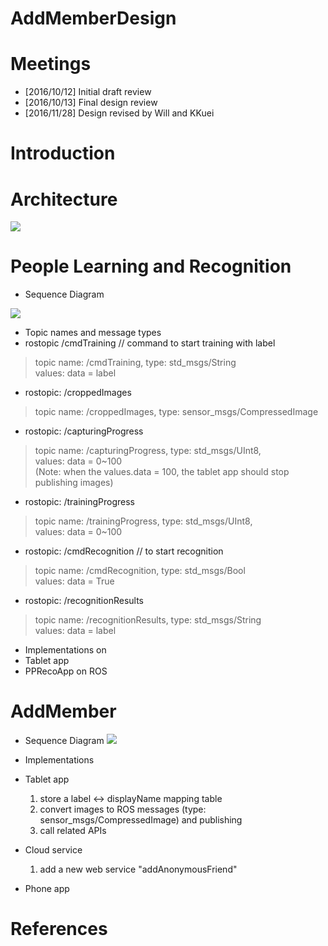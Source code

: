 # AddMemberDesign

# Meetings
* [2016/10/12] Initial draft review
* [2016/10/13] Final design review
* [2016/11/28] Design revised by Will and KKuei

# Introduction

# Architecture
![](https://docs.google.com/drawings/d/1hBYZEY3nbv3LDb4_GBEzU-ImwHIez7PBUzLJudvB6HE/pub?w=1125&h=731)

# People Learning and Recognition
* Sequence Diagram

![](https://www.websequencediagrams.com/cgi-bin/cdraw?lz=VGl0bGUgcGVvcGxlTGVhcm5pbmcgYW5kAAwHUmVjb2duaXRpb24KCgpQYXJ0aWNpcGFudCBUYWJsZXQABg1QUFJlY29BcHAKIwAeDG9wZW5GYWNlCgpub3RlIGxlZnQgb2YAOgc6CiAgICBsAHIIZXZlbnQgY29tZXMKZW5kIG5vdAAiFgAyBXByZXZpZXcAPgUgKCAgICApAAELKQA3CwCBKAYtPgCBGgk6IHJvc3RvcGljOiAvY21kVHJhaQCBdwUod2l0aCBsYWJlbCkAFyFyb3BwZWRJbWFnZXMKAIF2CS0-AIFVBwBXDWFwdHVyaW5nUHJvZ3Jlc3MgKDEwJQADYDIASxguLi4AfWEAgVoFAINvBXJpZ2gAg3AFAIQZCiAgICBzdGFydCB0AIJzCHRoZSBtb2RlbACDWCNzdG9wIHNlbmRpbmcgaQCCewYAhCcKCgCCbh8AawgAgn0PAAUwAIJZBQA6MDMAUxcuLi4AgQMzAIJaCgCGRBRyAIc1CgCGRBcAhXghAId2DACFYiwAhg4sAIUIGACGNB4AgVILUmVzdWx0cwoKCgoKCgo&s=modern-blue)

* Topic names and message types 
 * rostopic /cmdTraining   // command to start training with label
>topic name: /cmdTraining, type: std_msgs/String  
>values: data = label

 * rostopic: /croppedImages  
>topic name: /croppedImages, type: sensor_msgs/CompressedImage
         
 * rostopic: /capturingProgress 
>topic name: /capturingProgress, type: std_msgs/UInt8,   
>values: data = 0~100  
>(Note: when the values.data = 100, the tablet app should stop publishing images)

 * rostopic: /trainingProgress 
>topic name: /trainingProgress, type: std_msgs/UInt8,  
>values: data = 0~100 
 
 * rostopic: /cmdRecognition   // to start recognition
>topic name: /cmdRecognition, type: std_msgs/Bool  
>values: data = True
         
 * rostopic: /recognitionResults   
>topic name: /recognitionResults, type: std_msgs/String  
>values: data = label 

* Implementations on
 * Tablet app
 * PPRecoApp on ROS


# AddMember
* Sequence Diagram
![](https://www.websequencediagrams.com/cgi-bin/cdraw?lz=VGl0bGUgYWRkTWVtYmVyIEZsb3cKClBhcnRpY2lwYW50IFJvYm90AAUNQ2xvdWQAFw1QaG9uZQoKACYFLT4AGwU6IGxvZ2luIHJlcS4KAC0FLT4ARgUADwpzcC4odG9rZW4pCm5vdGUgbGVmdCBvZgBrByAgIACBDQtldmVudAplbmQgbm90AGEKAEsHW29wdC1pbl0gZ2VuZXJhdGVBUEtRUkNvZGUKAEgTOgBXBVtRUjFdAEgKAIE1BwCBRQU6ABYHAIFSBQALCWluc3RhbGwgYXBwAAsPbGF1bmNoABQFAIF1EGFkZEFub255bW91c0ZyaWVuZACCDQUgKGRpc3BsYXlOYW1lLCByb2JvdElkKQCCIQgAgjsHAIFGCFVzZXIAgh0GcmlnaACCHwUAgn4GICAgIAA-CwCCLwV1c2VybgAFCHBhc3N3ACIGAF0HAII5CwCDCA8AgRYVc3AuICgASwgsAEkHKQCCcBAAgm4JY2Nlc3MAgnMHAIJeGzIAgmgRAIJuDDJdAIMcGWJsb2NrZQCBOQwAgxYOc2NhbgB4DQCCKA8Ag1gHAIIQGQBHEQCFMxkAg3MIAIU6EgAsDwCDVwVzACgUABEJc3AuKACDfgVMaXN0ADcKAIUFB3RyeUNvbm5lY3QAhwQHAIUQBgCGRgd3ZWJydGMgY2FsbACFUhl1bgCCJhIKCg&s=modern-blue)


* Implementations
 * Tablet app
 
    1. store a label <-> displayName mapping table
    2. convert images to ROS messages (type: sensor_msgs/CompressedImage) and publishing 
    3. call related APIs
    
  
 * Cloud service
 
    1. add a new web service "addAnonymousFriend"
   
 * Phone app

# References

